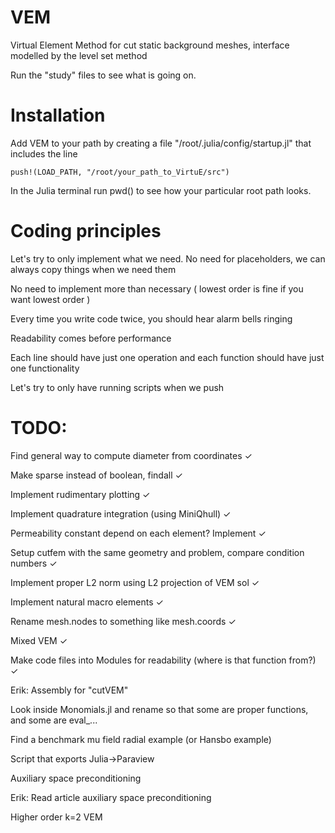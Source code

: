 # VEM
Virtual Element Method for cut static background meshes, interface modelled by the level set method

Run the "study" files to see what is going on.

# Installation

Add VEM to your path by creating a file "/root/.julia/config/startup.jl" that includes the line

```push!(LOAD_PATH, "/root/your_path_to_VirtuE/src")```

In the Julia terminal run pwd() to see how your particular root path looks. 

# Coding principles
Let's try to only implement what we need. No need for placeholders, we can always copy things when we need them

No need to implement more than necessary ( lowest order is fine if you want lowest order )

Every time you write code twice, you should hear alarm bells ringing

Readability comes before performance

Each line should have just one operation and each function should have just one functionality

Let's try to only have running scripts when we push


<!-- # LSM:
(1.5 Write more stable time FD, optionally needed)
2. Fix Reinit
3. Get method for calculating curvature flow
4. Implement ways of getting curves.. need sampled data -->

# TODO:

Find general way to compute diameter from coordinates ✓

Make sparse instead of boolean, findall ✓

Implement rudimentary plotting ✓

Implement quadrature integration (using MiniQhull) ✓

Permeability constant depend on each element? Implement ✓

Setup cutfem with the same geometry and problem, compare condition numbers ✓

Implement proper L2 norm using L2 projection of VEM sol ✓

Implement natural macro elements ✓

Rename mesh.nodes to something like mesh.coords ✓

Mixed VEM ✓

Make code files into Modules for readability (where is that function from?) ✓

Erik: Assembly for "cutVEM"

Look inside Monomials.jl and rename so that some are proper functions, and some are eval_...

Find a benchmark mu field radial example (or Hansbo example)

Script that exports Julia->Paraview

Auxiliary space preconditioning

Erik: Read article auxiliary space preconditioning

Higher order k=2 VEM
